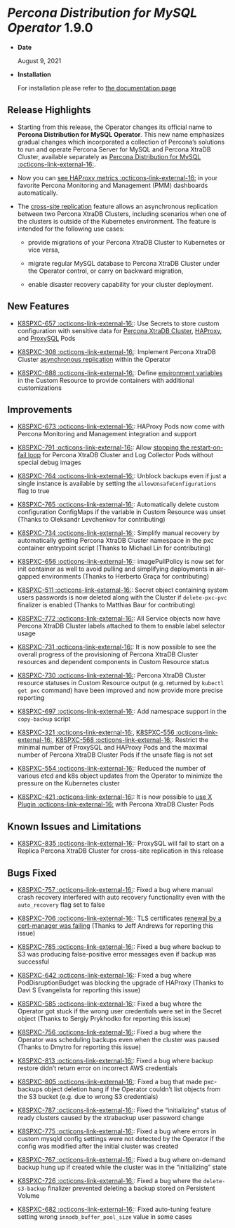 # *Percona Distribution for MySQL Operator* 1.9.0


* **Date**

    August 9, 2021



* **Installation**

    For installation please refer to [the documentation page](../System-Requirements.md#installation-guidelines)


## Release Highlights


* Starting from this release, the Operator changes its official name to
**Percona Distribution for MySQL Operator**. This new name emphasizes
gradual changes which incorporated a collection of Percona’s solutions to run
and operate Percona Server for MySQL and Percona XtraDB Cluster, available
separately as [Percona Distribution for MySQL :octicons-link-external-16:](https://www.percona.com/doc/percona-distribution-mysql/8.0/index.html).


* Now you can [see HAProxy metrics :octicons-link-external-16:](https://www.percona.com/doc/percona-monitoring-and-management/2.x/setting-up/client/haproxy.html) in your favorite Percona Monitoring and Management (PMM) dashboards automatically.


* The [cross-site replication](../replication.md#operator-replication) feature allows an
asynchronous replication between two Percona XtraDB Clusters, including
scenarios when one of the clusters is outside of the Kubernetes environment.
The feature is intended for the following use cases:


    * provide migrations of your Percona XtraDB Cluster to Kubernetes or vice
versa,


    * migrate regular MySQL database to Percona XtraDB Cluster under the Operator
control, or carry on backward migration,


    * enable disaster recovery capability for your cluster deployment.

## New Features


* [K8SPXC-657 :octicons-link-external-16:](https://jira.percona.com/browse/K8SPXC-657): Use Secrets to store custom configuration with
sensitive data for [Percona XtraDB Cluster](../options.md#operator-configmaps),
[HAProxy](../haproxy-conf.md#haproxy-conf-custom), and [ProxySQL](../proxysql-conf.md#proxysql-conf-custom)
Pods


* [K8SPXC-308 :octicons-link-external-16:](https://jira.percona.com/browse/K8SPXC-308): Implement Percona XtraDB Cluster
[asynchronous replication](../replication.md#operator-replication) within the Operator


* [K8SPXC-688 :octicons-link-external-16:](https://jira.percona.com/browse/K8SPXC-688): Define [environment variables](../containers-conf.md#faq-env) in the
Custom Resource to provide containers with additional customizations

## Improvements


* [K8SPXC-673 :octicons-link-external-16:](https://jira.percona.com/browse/K8SPXC-673): HAProxy Pods now come with Percona Monitoring and
Management integration and support


* [K8SPXC-791 :octicons-link-external-16:](https://jira.percona.com/browse/K8SPXC-791): Allow
[stopping the restart-on-fail loop](../debug.md#debug-images-no-restart) for Percona
XtraDB Cluster and Log Collector Pods without special debug images


* [K8SPXC-764 :octicons-link-external-16:](https://jira.percona.com/browse/K8SPXC-764): Unblock backups even if just a single instance is
available by setting the `allowUnsafeConfigurations` flag to true


* [K8SPXC-765 :octicons-link-external-16:](https://jira.percona.com/browse/K8SPXC-765): Automatically delete custom configuration ConfigMaps if
the variable in Custom Resource was unset (Thanks to Oleksandr Levchenkov for
contributing)


* [K8SPXC-734 :octicons-link-external-16:](https://jira.percona.com/browse/K8SPXC-734): Simplify manual recovery by automatically getting
Percona XtraDB Cluster namespace in the pxc container entrypoint script
(Thanks to Michael Lin for contributing)


* [K8SPXC-656 :octicons-link-external-16:](https://jira.percona.com/browse/K8SPXC-656): imagePullPolicy is now set for init container as well
to avoid pulling and simplifying deployments in air-gapped environments
(Thanks to Herberto Graça for contributing)


* [K8SPXC-511 :octicons-link-external-16:](https://jira.percona.com/browse/K8SPXC-511): Secret object containing system users passwords is now
deleted along with the Cluster if `delete-pxc-pvc` finalizer is enabled
(Thanks to Matthias Baur for contributing)


* [K8SPXC-772 :octicons-link-external-16:](https://jira.percona.com/browse/K8SPXC-772): All Service objects now have Percona XtraDB Cluster
labels attached to them to enable label selector usage


* [K8SPXC-731 :octicons-link-external-16:](https://jira.percona.com/browse/K8SPXC-731): It is now possible to see the overall progress of the
provisioning of Percona XtraDB Cluster resources and dependent components in
Custom Resource status


* [K8SPXC-730 :octicons-link-external-16:](https://jira.percona.com/browse/K8SPXC-730): Percona XtraDB Cluster resource statuses in Custom
Resource output (e.g. returned by `kubectl get pxc` command) have been
improved and now provide more precise reporting


* [K8SPXC-697 :octicons-link-external-16:](https://jira.percona.com/browse/K8SPXC-697): Add namespace support in the `copy-backup` script


* [K8SPXC-321 :octicons-link-external-16:](https://jira.percona.com/browse/K8SPXC-321), [K8SPXC-556 :octicons-link-external-16:](https://jira.percona.com/browse/K8SPXC-556), [K8SPXC-568 :octicons-link-external-16:](https://jira.percona.com/browse/K8SPXC-568): Restrict
the minimal number of ProxySQL and HAProxy Pods and the maximal number of
Percona XtraDB Cluster Pods if the unsafe flag is not set


* [K8SPXC-554 :octicons-link-external-16:](https://jira.percona.com/browse/K8SPXC-554): Reduced the number of various etcd and k8s object
updates from the Operator to minimize the pressure on the Kubernetes cluster


* [K8SPXC-421 :octicons-link-external-16:](https://jira.percona.com/browse/K8SPXC-421): It is now possible to [use X Plugin :octicons-link-external-16:](https://www.percona.com/blog/2019/01/07/understanding-mysql-x-all-flavors/)
with Percona XtraDB Cluster Pods

## Known Issues and Limitations


* [K8SPXC-835 :octicons-link-external-16:](https://jira.percona.com/browse/K8SPXC-835): ProxySQL will fail to start on a Replica Percona XtraDB
Cluster for cross-site replication in this release

## Bugs Fixed


* [K8SPXC-757 :octicons-link-external-16:](https://jira.percona.com/browse/K8SPXC-757): Fixed a bug where manual crash recovery interfered with
auto recovery functionality even with the `auto_recovery` flag set to false


* [K8SPXC-706 :octicons-link-external-16:](https://jira.percona.com/browse/K8SPXC-706): TLS certificates
[renewal by a cert-manager was failing](../TLS.md#tls-certs-update-check-issuer)
(Thanks to Jeff Andrews for reporting this issue)


* [K8SPXC-785 :octicons-link-external-16:](https://jira.percona.com/browse/K8SPXC-785): Fixed a bug where backup to S3 was producing
false-positive error messages even if backup was successful


* [K8SPXC-642 :octicons-link-external-16:](https://jira.percona.com/browse/K8SPXC-642): Fixed a bug where PodDisruptionBudget was blocking the
upgrade of HAProxy (Thanks to Davi S Evangelista for reporting this issue)


* [K8SPXC-585 :octicons-link-external-16:](https://jira.percona.com/browse/K8SPXC-585): Fixed a bug where the Operator got stuck if the wrong
user credentials were set in the Secret object (Thanks to Sergiy Prykhodko for
reporting this issue)


* [K8SPXC-756 :octicons-link-external-16:](https://jira.percona.com/browse/K8SPXC-756): Fixed a bug where the Operator was scheduling backups
even when the cluster was paused (Thanks to Dmytro for reporting this issue)


* [K8SPXC-813 :octicons-link-external-16:](https://jira.percona.com/browse/K8SPXC-813): Fixed a bug where backup restore didn’t return error on
incorrect AWS credentials


* [K8SPXC-805 :octicons-link-external-16:](https://jira.percona.com/browse/K8SPXC-805): Fixed a bug that made pxc-backups object deletion hang
if the Operator couldn’t list objects from the S3 bucket (e.g. due to wrong S3
credentials)


* [K8SPXC-787 :octicons-link-external-16:](https://jira.percona.com/browse/K8SPXC-787): Fixed the “initializing” status of ready clusters
caused by the xtrabackup user password change


* [K8SPXC-775 :octicons-link-external-16:](https://jira.percona.com/browse/K8SPXC-775): Fixed a bug where errors in custom mysqld config
settings were not detected by the Operator if the config was modified after
the initial cluster was created


* [K8SPXC-767 :octicons-link-external-16:](https://jira.percona.com/browse/K8SPXC-767): Fixed a bug where on-demand backup hung up if created
while the cluster was in the “initializing” state


* [K8SPXC-726 :octicons-link-external-16:](https://jira.percona.com/browse/K8SPXC-726): Fixed a bug where the `delete-s3-backup` finalizer
prevented deleting a backup stored on Persistent Volume


* [K8SPXC-682 :octicons-link-external-16:](https://jira.percona.com/browse/K8SPXC-682): Fixed auto-tuning feature setting wrong
`innodb_buffer_pool_size` value in some cases
